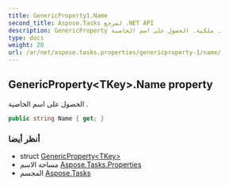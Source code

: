 ```yaml
---
title: GenericProperty1.Name
second_title: Aspose.Tasks لمرجع .NET API
description: GenericProperty ملكية. الحصول على اسم الخاصية .
type: docs
weight: 20
url: /ar/net/aspose.tasks.properties/genericproperty-1/name/
---
```

## GenericProperty&lt;TKey&gt;.Name property

الحصول على اسم الخاصية .

```csharp
public string Name { get; }
```

### أنظر أيضا

* struct [GenericProperty&lt;TKey&gt;](../)
* مساحة الاسم [Aspose.Tasks.Properties](../../genericproperty-1/)
* المجسم [Aspose.Tasks](../../../)


